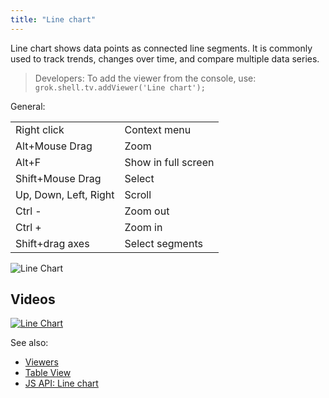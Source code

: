 ```yaml
---
title: "Line chart"
---
```


Line chart shows data points as connected line segments. It is commonly used to track trends, changes over time, and compare multiple data series. 

> Developers: To add the viewer from the console, use:
`grok.shell.tv.addViewer('Line chart');`

General:

|                       |                 |
|-----------------------|-----------------|
| Right click           | Context menu    |
| Alt+Mouse Drag        | Zoom            |
| Alt+F                 | Show in full screen |
| Shift+Mouse Drag      | Select          |
| Up, Down, Left, Right | Scroll          |
| Ctrl -                | Zoom out        |
| Ctrl +                | Zoom in         |
| Shift+drag axes       | Select segments |

![Line Chart](../../uploads/gifs/line-chart.gif "Line chart")

## Videos

[![Line Chart](../../uploads/youtube/visualizations2.png "Open on Youtube")](https://www.youtube.com/watch?v=7MBXWzdC0-I&t=934s)

See also:

* [Viewers](../viewers/viewers.md)
* [Table View](../../datagroknavigation/views/table-view.md)
* [JS API: Line chart](https://public.datagrok.ai/js/samples/ui/viewers/types/line-chart)
